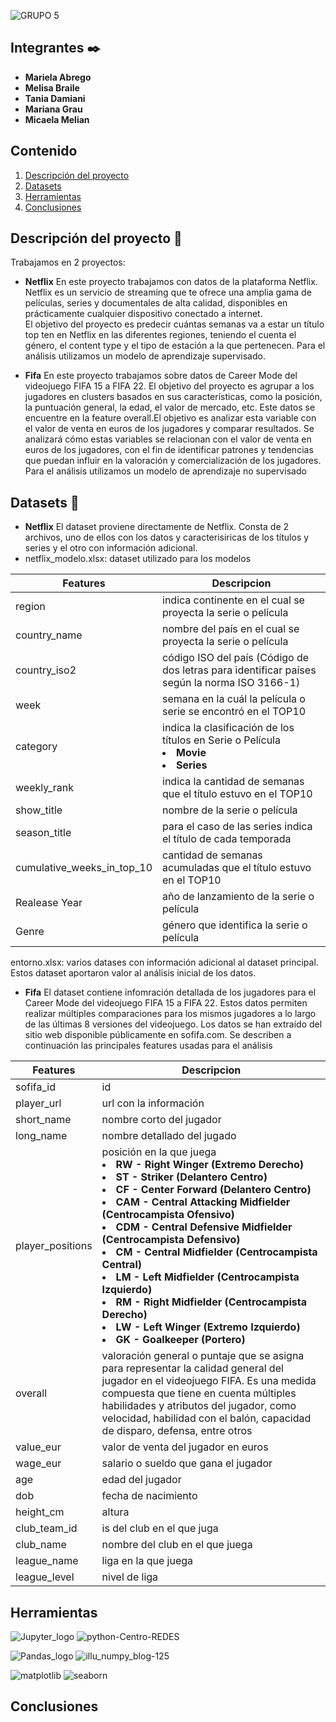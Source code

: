 ![GRUPO 5](https://github.com/melibraile/Entrega-Final-Grupo-5/assets/140036213/862f0410-efd5-424b-8208-00de09ab1a72)
## Integrantes ✒️
* **Mariela Abrego**
* **Melisa Braile** 
* **Tania Damiani**
* **Mariana Grau**
* **Micaela Melian**

## Contenido
1. [Descripción del proyecto](#descrip-proy)
2. [Datasets](#datasets)
3. [Herramientas](#herramientas_uti)
4. [Conclusiones](#conclusiones)


## Descripción del proyecto  📌

<p align="justify">
Trabajamos en 2 proyectos:
  
* **Netflix**
En este proyecto trabajamos con datos de la plataforma Netflix. 
Netflix es un servicio de streaming que te ofrece una amplia gama de películas, series y documentales de alta calidad, disponibles en prácticamente cualquier dispositivo conectado a internet.  
El objetivo del proyecto es predecir cuántas semanas va a estar un título top ten en Netflix en las diferentes regiones, teniendo el cuenta el género, el content type y el tipo de estación a la que pertenecen. 
Para el análisis utilizamos un modelo de aprendizaje supervisado.
  
* **Fifa** 
En este proyecto trabajamos sobre datos de Career Mode del videojuego FIFA 15 a FIFA 22. 
El objetivo del proyecto es agrupar a los jugadores en clusters basados en sus características, como la posición, la puntuación general, la edad, el valor de mercado, etc. Este datos se encuentre en la feature overall.El objetivo es analizar esta variable con el valor de venta en euros de los jugadores y comparar resultados. Se analizará cómo estas variables se relacionan con el valor de venta en euros de los jugadores, con el fin de identificar patrones y tendencias que puedan influir en la valoración y comercialización de los jugadores. Para el análisis utilizamos un modelo de aprendizaje no supervisado
</p>

## Datasets 📄

<p align="justify">
  
* **Netflix** El dataset proviene directamente de Netflix. Consta de 2 archivos, uno de ellos con los datos y caracterisiricas de los títulos y series y el otro con información adicional.
 *  netflix_modelo.xlsx: dataset utilizado para los modelos

| Features  | Descripcion |
| ------------- | ------------- |
| region  | indica continente en el cual se proyecta la serie o película  |
| country_name | nombre del país en el cual se proyecta la serie o película  |
| country_iso2  | código ISO del país (Código de dos letras para identificar países según la norma ISO 3166-1)  |
| week | semana en la cuál la película o serie se encontró en el TOP10 |
| category  | indica la clasificación de los títulos en Serie o Película <li>**Movie**</li><li>**Series**</li>   | 
| weekly_rank  |indica la cantidad de semanas que el título estuvo en el TOP10  |
| show_title  | nombre de la serie o película |
| season_title | para el caso de las series indica el título de cada temporada  |
| cumulative_weeks_in_top_10  | cantidad de semanas acumuladas que el título estuvo en el TOP10  |
| Realease Year  | año de lanzamiento de la serie o película |
| Genre | género que identifica la serie o película |   


entorno.xlsx: varios datases con información adicional al dataset principal. Estos dataset aportaron valor al análisis inicial de los datos.



* **Fifa**  El dataset contiene infomración detallada de los jugadores para el Career Mode del videojuego FIFA 15 a FIFA 22. Estos datos permiten realizar múltiples comparaciones para los mismos jugadores a lo largo de las últimas 8 versiones del videojuego.
Los datos se han extraído del sitio web disponible públicamente en sofifa.com.
Se describen a continuación las principales features usadas para el análisis

| Features  | Descripcion |
| ------------- | ------------- |
| sofifa_id  | id |
| player_url| url con la información  |
| short_name  | nombre corto del jugador  |
| long_name | nombre detallado del jugado|
| player_positions  | posición en la que juega <li>**RW - Right Winger (Extremo Derecho)**</li><li>**ST - Striker (Delantero Centro)**</li><li>**CF - Center Forward (Delantero Centro)**</li><li>**CAM - Central Attacking Midfielder (Centrocampista Ofensivo)**</li><li>**CDM - Central Defensive Midfielder (Centrocampista Defensivo)**</li><li>**CM - Central Midfielder (Centrocampista Central)**</li><li>**LM - Left Midfielder (Centrocampista Izquierdo)**</li><li>**RM - Right Midfielder (Centrocampista Derecho)**</li><li>**LW - Left Winger (Extremo Izquierdo)**</li><li>**GK - Goalkeeper (Portero)**</li> | 
| overall  |valoración general o puntaje que se asigna para representar la calidad general del jugador en el videojuego FIFA. Es una medida compuesta que tiene en cuenta múltiples habilidades y atributos del jugador, como velocidad, habilidad con el balón, capacidad de disparo, defensa, entre otros  |
| value_eur | valor de venta del jugador en euros |
| wage_eur  | salario o sueldo que gana el jugador |
| age  | edad del jugador |
| dob | fecha de nacimiento | 
| height_cm  | altura |
| club_team_id| is del club en el que juga  |
| club_name  | nombre del club en el que juega  |
| league_name | liga en la que juega|
| league_level  | nivel de liga   | 

</p>

## Herramientas 

<p align="justify">
  
![Jupyter_logo](https://github.com/melibraile/Entrega-Final-Grupo-5/assets/140036213/362b39c6-b196-45e4-9d06-e104dd323b8e)   ![python-Centro-REDES](https://github.com/melibraile/Entrega-Final-Grupo-5/assets/140036213/5ed31d48-cea5-4b10-b4ae-e896d22cb05c)



![Pandas_logo](https://github.com/melibraile/Entrega-Final-Grupo-5/assets/140036213/ebccefc1-38a5-4109-8507-df8e449c368d)   ![illu_numpy_blog-125](https://github.com/melibraile/Entrega-Final-Grupo-5/assets/140036213/5a333727-2f71-4297-9b42-92a40f60ce16)


![matplotlib](https://github.com/melibraile/Entrega-Final-Grupo-5/assets/140036213/be7cb2f9-94d4-4039-96f7-37271dae69c9)    ![seaborn](https://github.com/melibraile/Entrega-Final-Grupo-5/assets/140036213/e51bd558-90fd-4314-b7bd-78fb38e7eca3)

## Conclusiones 



</p>
